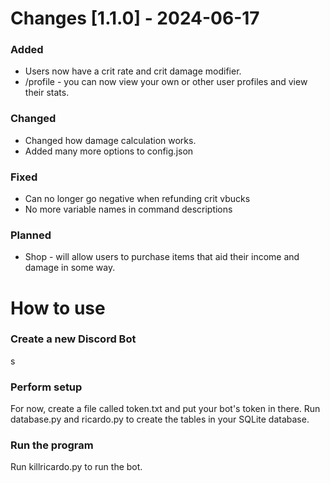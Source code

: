 # Changes [1.1.0] - 2024-06-17
### Added
- Users now have a crit rate and crit damage modifier.
- /profile - you can now view your own or other user profiles and view their stats.

### Changed
- Changed how damage calculation works.
- Added many more options to config.json

### Fixed
- Can no longer go negative when refunding crit vbucks
- No more variable names in command descriptions

### Planned 
- Shop - will allow users to purchase items that aid their income and damage in some way.

# How to use
### Create a new Discord Bot
s
### Perform setup
For now, create a file called token.txt and put your bot's token in there.
Run database.py and ricardo.py to create the tables in your SQLite database.
### Run the program
Run killricardo.py to run the bot.
